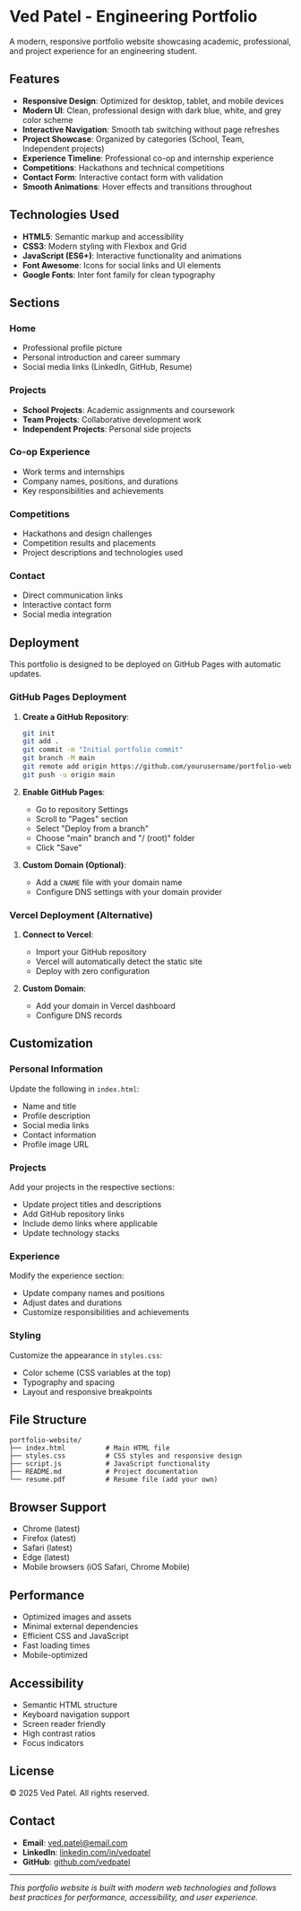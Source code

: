 # Ved Patel - Engineering Portfolio

A modern, responsive portfolio website showcasing academic, professional, and project experience for an engineering student.

## Features

- **Responsive Design**: Optimized for desktop, tablet, and mobile devices
- **Modern UI**: Clean, professional design with dark blue, white, and grey color scheme
- **Interactive Navigation**: Smooth tab switching without page refreshes
- **Project Showcase**: Organized by categories (School, Team, Independent projects)
- **Experience Timeline**: Professional co-op and internship experience
- **Competitions**: Hackathons and technical competitions
- **Contact Form**: Interactive contact form with validation
- **Smooth Animations**: Hover effects and transitions throughout

## Technologies Used

- **HTML5**: Semantic markup and accessibility
- **CSS3**: Modern styling with Flexbox and Grid
- **JavaScript (ES6+)**: Interactive functionality and animations
- **Font Awesome**: Icons for social links and UI elements
- **Google Fonts**: Inter font family for clean typography

## Sections

### Home
- Professional profile picture
- Personal introduction and career summary
- Social media links (LinkedIn, GitHub, Resume)

### Projects
- **School Projects**: Academic assignments and coursework
- **Team Projects**: Collaborative development work
- **Independent Projects**: Personal side projects

### Co-op Experience
- Work terms and internships
- Company names, positions, and durations
- Key responsibilities and achievements

### Competitions
- Hackathons and design challenges
- Competition results and placements
- Project descriptions and technologies used

### Contact
- Direct communication links
- Interactive contact form
- Social media integration

## Deployment

This portfolio is designed to be deployed on GitHub Pages with automatic updates.

### GitHub Pages Deployment

1. **Create a GitHub Repository**:
   ```bash
   git init
   git add .
   git commit -m "Initial portfolio commit"
   git branch -M main
   git remote add origin https://github.com/yourusername/portfolio-website.git
   git push -u origin main
   ```

2. **Enable GitHub Pages**:
   - Go to repository Settings
   - Scroll to "Pages" section
   - Select "Deploy from a branch"
   - Choose "main" branch and "/ (root)" folder
   - Click "Save"

3. **Custom Domain (Optional)**:
   - Add a `CNAME` file with your domain name
   - Configure DNS settings with your domain provider

### Vercel Deployment (Alternative)

1. **Connect to Vercel**:
   - Import your GitHub repository
   - Vercel will automatically detect the static site
   - Deploy with zero configuration

2. **Custom Domain**:
   - Add your domain in Vercel dashboard
   - Configure DNS records

## Customization

### Personal Information
Update the following in `index.html`:
- Name and title
- Profile description
- Social media links
- Contact information
- Profile image URL

### Projects
Add your projects in the respective sections:
- Update project titles and descriptions
- Add GitHub repository links
- Include demo links where applicable
- Update technology stacks

### Experience
Modify the experience section:
- Update company names and positions
- Adjust dates and durations
- Customize responsibilities and achievements

### Styling
Customize the appearance in `styles.css`:
- Color scheme (CSS variables at the top)
- Typography and spacing
- Layout and responsive breakpoints

## File Structure

```
portfolio-website/
├── index.html          # Main HTML file
├── styles.css          # CSS styles and responsive design
├── script.js           # JavaScript functionality
├── README.md           # Project documentation
└── resume.pdf          # Resume file (add your own)
```

## Browser Support

- Chrome (latest)
- Firefox (latest)
- Safari (latest)
- Edge (latest)
- Mobile browsers (iOS Safari, Chrome Mobile)

## Performance

- Optimized images and assets
- Minimal external dependencies
- Efficient CSS and JavaScript
- Fast loading times
- Mobile-optimized

## Accessibility

- Semantic HTML structure
- Keyboard navigation support
- Screen reader friendly
- High contrast ratios
- Focus indicators

## License

© 2025 Ved Patel. All rights reserved.

## Contact

- **Email**: ved.patel@email.com
- **LinkedIn**: [linkedin.com/in/vedpatel](https://linkedin.com/in/vedpatel)
- **GitHub**: [github.com/vedpatel](https://github.com/vedpatel)

---

*This portfolio website is built with modern web technologies and follows best practices for performance, accessibility, and user experience.*
